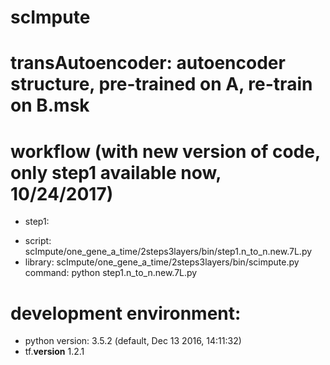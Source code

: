 # scImpute
# transAutoencoder: autoencoder structure, pre-trained on A, re-train on B.msk
# workflow (with new version of code, only step1 available now, 10/24/2017)
* step1: 
- script: scImpute/one_gene_a_time/2steps3layers/bin/step1.n_to_n.new.7L.py
- library: scImpute/one_gene_a_time/2steps3layers/bin/scimpute.py
command: python step1.n_to_n.new.7L.py

# development environment:
- python version: 3.5.2 (default, Dec 13 2016, 14:11:32)
- tf.__version__ 1.2.1
